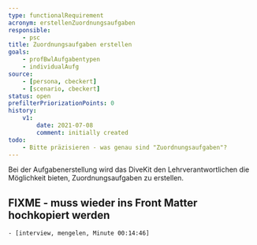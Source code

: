 ```yaml
---
type: functionalRequirement
acronym: erstellenZuordnungsaufgaben
responsible: 
    - psc
title: Zuordnungsaufgaben erstellen
goals: 
    - profBwlAufgabentypen
    - individualAufg
source:
    - [persona, cbeckert]
    - [scenario, cbeckert]
status: open
prefilterPriorizationPoints: 0
history:
    v1:
        date: 2021-07-08
        comment: initially created
todo: 
    - Bitte präzisieren - was genau sind "Zuordnungsaufgaben"?
---
```


Bei der Aufgabenerstellung wird das DiveKit den Lehrverantwortlichen die Möglichkeit bieten, Zuordnungsaufgaben zu erstellen.

## FIXME - muss wieder ins Front Matter hochkopiert werden
    - [interview, mengelen, Minute 00:14:46]